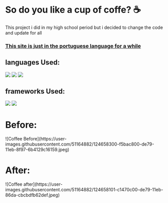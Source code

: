 # So do you like a cup of coffe? ☕
This project i did in my high school period but i decided to change the code and update for all
<h3><ins>This site is just in the portuguese language for a while<ins></h3>
<h2>languages Used:</h2>
<div>
    <a href="https://www.w3schools.com/whatis/whatis_html.asp"><img src="https://img.shields.io/badge/HTML5-E34F26?style=for-the-badge&logo=html5&logoColor=white"></a>
    <a href="https://www.w3schools.com/whatis/whatis_css.asp"><img src="https://img.shields.io/badge/CSS3-1572B6?style=for-the-badge&logo=css3&logoColor=white"></a>
    <a href="https://www.w3schools.com/whatis/whatis_js.asp"><img src="https://img.shields.io/badge/JavaScript-323330?style=for-the-badge&logo=javascript&logoColor=F7DF1E"></a>
</div>
<h2>frameworks Used:</h2>
<div>
    <a href="https://www.w3schools.com/bootstrap/"><img src="https://img.shields.io/badge/Bootstrap-563D7C?style=for-the-badge&logo=bootstrap&logoColor=white"></a>
    <a href="https://www.w3schools.com/jquery/default.asp"><img src="https://img.shields.io/badge/jQuery-0769AD?style=for-the-badge&logo=jquery&logoColor=white"></a>
</div>
<h1>Before:</h1>
![Coffee Before](https://user-images.githubusercontent.com/51164882/124658300-f5bac800-de79-11eb-8f97-6b4129c16159.jpeg)

<h1>After:</h1>
![Coffee after](https://user-images.githubusercontent.com/51164882/124658101-c1470c00-de79-11eb-86da-cbcbdfb62def.jpeg)